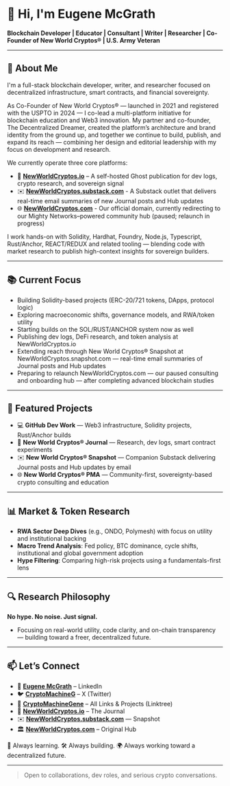 # 👋 Hi, I'm Eugene McGrath  
**Blockchain Developer | Educator | Consultant | Writer | Researcher | Co-Founder of New World Cryptos® | U.S. Army Veteran**

---------------------------------------------------------------------------------------------------------------------------------------------------------------

## 🧠 About Me

I'm a full-stack blockchain developer, writer, and researcher focused on decentralized infrastructure, smart contracts, and financial sovereignty.

As Co-Founder of New World Cryptos® — launched in 2021 and registered with the USPTO in 2024 — I co-lead a multi-platform initiative for blockchain education and Web3 innovation. My partner and co-founder, The Decentralized Dreamer, created the platform’s architecture and brand identity from the ground up, and together we continue to build, publish, and expand its reach — combining her design and editorial leadership with my focus on development and research.

We currently operate three core platforms:

- 🧠 [**NewWorldCryptos.io**](https://newworldcryptos.io) – A self-hosted Ghost publication for dev logs, crypto research, and sovereign signal
- ✉️ [**NewWorldCryptos.substack.com**](https://newworldcryptos.substack.com) - A Substack outlet that delivers real-time email summaries of new Journal posts and Hub updates
- 🌐 [**NewWorldCryptos.com**](https://www.newworldcryptos.com) - Our official domain, currently redirecting to our Mighty Networks–powered community hub (paused; relaunch in progress)

I work hands-on with Solidity, Hardhat, Foundry, Node.js, Typescript, Rust/Anchor, REACT/REDUX and related tooling — blending code with market research to publish high-context insights for sovereign builders.

---------------------------------------------------------------------------------------------------------------------------------------------------------------

## 📚 Current Focus

 - Building Solidity-based projects (ERC-20/721 tokens, DApps, protocol logic)
 - Exploring macroeconomic shifts, governance models, and RWA/token utility
 - Starting builds on the SOL/RUST/ANCHOR system now as well
 - Publishing dev logs, DeFi research, and token analysis at NewWorldCryptos.io
 - Extending reach through New World Cryptos® Snapshot at NewWorldCryptos.snapshot.com — real-time email summaries of Journal posts and Hub updates
 - Preparing to relaunch NewWorldCryptos.com — our paused consulting and onboarding hub — after completing advanced blockchain studies

---------------------------------------------------------------------------------------------------------------------------------------------------------------
   
## 🚀 Featured Projects

 - 💻 **GitHub Dev Work** — Web3 infrastructure, Solidity projects, Rust/Anchor builds
 - 🧠 **New World Cryptos® Journal** — Research, dev logs, smart contract experiments
 - ✉️ **New World Cryptos® Snapshot** — Companion Substack delivering Journal posts and Hub updates by email
 - 🌐 **New World Cryptos® PMA** — Community-first, sovereignty-based crypto consulting and education
  
---------------------------------------------------------------------------------------------------------------------------------------------------------------
   
## 📊 Market & Token Research

- **RWA Sector Deep Dives** (e.g., ONDO, Polymesh) with focus on utility and institutional backing  
- **Macro Trend Analysis**: Fed policy, BTC dominance, cycle shifts, institutional and global government adoption  
- **Hype Filtering**: Comparing high-risk projects using a fundamentals-first lens

---------------------------------------------------------------------------------------------------------------------------------------------------------------
   
## 🔍 Research Philosophy

**No hype. No noise. Just signal.**  
- Focusing on real-world utility, code clarity, and on-chain transparency — building toward a freer, decentralized future.

---------------------------------------------------------------------------------------------------------------------------------------------------------------



## 📫 Let’s Connect

- 💼 [**Eugene McGrath**](https://linkedin.com/in/eugene-mcgrath-550b4897) – LinkedIn
- 🐦 [**CryptoMachineG**](https://x.com/CryptoMachineG) – X (Twitter)
- 🔗 [**CryptoMachineGene**](https://linktr.ee/CryptoMachineGene) – All Links & Projects (Linktree)
- 📰 [**NewWorldCryptos.io**](https://newworldcryptos.io) – The Journal
- ✉️ [**NewWorldCryptos.substack.com**](https://newworldcryptos.substack.com) — Snapshot
- 🏛️ [**NewWorldCryptos.com**](https://www.newworldcryptos.com) – Original Hub

🧠 Always learning. 🛠️ Always building. 🌍 Always working toward a decentralized future.

---------------------------------------------------------------------------------------------------------------------------------------------------------------

> Open to collaborations, dev roles, and serious crypto conversations.

